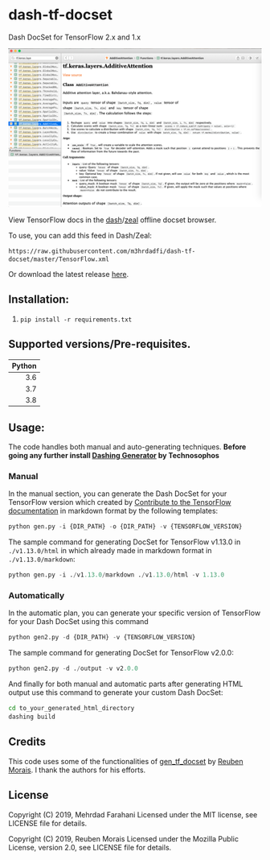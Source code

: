 # dash-tf-docset
Dash DocSet for TensorFlow 2.x and 1.x

![screenshot](/vendors/screenshot.png)

View TensorFlow docs in the [dash](https://kapeli.com/dash)/[zeal](https://github.com/zealdocs/zeal) offline docset browser.

To use, you can add this feed in Dash/Zeal:

```
https://raw.githubusercontent.com/m3hrdadfi/dash-tf-docset/master/TensorFlow.xml
```

Or download the latest release [here](https://github.com/m3hrdadfi/dash-tf-docset/releases).

## Installation:
1. `pip install -r requirements.txt`

## Supported versions/Pre-requisites.

| Python        |
| -------------:|
| 3.6           |
| 3.7           |
| 3.8           |


## Usage:

The code handles both manual and auto-generating techniques.
**Before going any further install [Dashing Generator](https://github.com/technosophos/dashing) by Technosophos**

### Manual

In the manual section, you can generate the Dash DocSet for your TensorFlow version which created by [Contribute to the TensorFlow documentation](https://www.tensorflow.org/community/contribute/docs) in markdown format by the following templates:

``` python
python gen.py -i {DIR_PATH} -o {DIR_PATH} -v {TENSORFLOW_VERSION}
```

The sample command for generating DocSet for TensorFlow v1.13.0 in `./v1.13.0/html` in which already made in markdown format in `./v1.13.0/markdown`:

``` python
python gen.py -i ./v1.13.0/markdown ./v1.13.0/html -v 1.13.0
```

### Automatically

In the automatic plan, you can generate your specific version of TensorFlow for your Dash DocSet using this command

``` python
python gen2.py -d {DIR_PATH} -v {TENSORFLOW_VERSION}
```

The sample command for generating DocSet for TensorFlow v2.0.0:

``` python
python gen2.py -d ./output -v v2.0.0
```

And finally for both manual and automatic parts after generating HTML output use this command to generate your custom Dash DocSet:
``` bash
cd to_your_generated_html_directory
dashing build
```

## Credits

This code uses some of the functionalities of  [gen_tf_docset](https://github.com/reuben/gen_tf_docset/) by [Reuben Morais](https://github.com/reuben). I thank the authors for his efforts.

## License

Copyright (C) 2019, Mehrdad Farahani
Licensed under the MIT license, see LICENSE file for details.

Copyright (C) 2019, Reuben Morais
Licensed under the Mozilla Public License, version 2.0, see LICENSE file for details.
